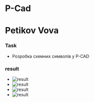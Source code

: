 # P-Cad
# Petikov Vova

### Task

* Розробка схемних символів у P-CAD

### result

* ![result](polarized_capacitor.png)
* ![result](capacitor.png)
* ![result](constant_resistor.png)
* ![result](npn_transistor.png)
